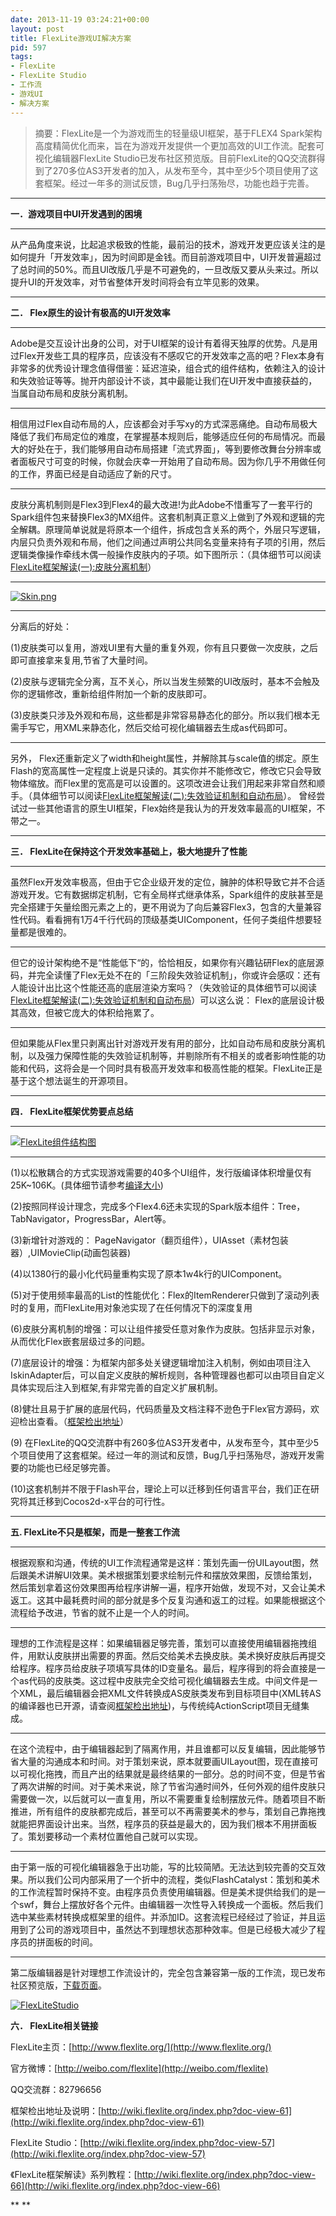 ```yaml
---
date: 2013-11-19 03:24:21+00:00
layout: post
title: FlexLite游戏UI解决方案
pid: 597
tags:
- FlexLite
- FlexLite Studio
- 工作流
- 游戏UI
- 解决方案
---
```


<blockquote>摘要：FlexLite是一个为游戏而生的轻量级UI框架，基于FLEX4 Spark架构高度精简优化而来，旨在为游戏开发提供一个更加高效的UI工作流。配套可视化编辑器FlexLite Studio已发布社区预览版。目前FlexLite的QQ交流群得到了270多位AS3开发者的加入，从发布至今，其中至少5个项目使用了这套框架。经过一年多的测试反馈，Bug几乎扫荡殆尽，功能也趋于完善。</blockquote>




****
**一．游戏项目中UI开发遇到的困境**
****
从产品角度来说，比起追求极致的性能，最前沿的技术，游戏开发更应该关注的是如何提升「开发效率」，因为时间即是金钱。而目前游戏项目中，UI开发普遍超过了总时间的50%。而且UI改版几乎是不可避免的，一旦改版又要从头来过。所以提升UI的开发效率，对节省整体开发时间将会有立竿见影的效果。
****
**二． Flex原生的设计有极高的UI开发效率**
****
Adobe是交互设计出身的公司，对于UI框架的设计有着得天独厚的优势。凡是用过Flex开发些工具的程序员，应该没有不感叹它的开发效率之高的吧？Flex本身有非常多的优秀设计理念值得借鉴：延迟渲染，组合式的组件结构，依赖注入的设计和失效验证等等。抛开内部设计不谈，其中最能让我们在UI开发中直接获益的，当属自动布局和皮肤分离机制。
****
相信用过Flex自动布局的人，应该都会对手写xy的方式深恶痛绝。自动布局极大降低了我们布局定位的难度，在掌握基本规则后，能够适应任何的布局情况。而最大的好处在于，我们能够用自动布局搭建「流式界面」，等到要修改舞台分辨率或者面板尺寸可变的时候，你就会庆幸一开始用了自动布局。因为你几乎不用做任何的工作，界面已经是自动适应了新的尺寸。
****
皮肤分离机制则是Flex3到Flex4的最大改进!为此Adobe不惜重写了一套平行的Spark组件包来替换Flex3的MX组件。这套机制真正意义上做到了外观和逻辑的完全解耦。原理简单说就是将原本一个组件，拆成包含关系的两个，外层只写逻辑，内层只负责外观和布局，他们之间通过声明公共同名变量来持有子项的引用，然后逻辑类像操作牵线木偶一般操作皮肤内的子项。如下图所示：（具体细节可以阅读[FlexLite框架解读(一):皮肤分离机制](http://blog.domlib.com/articles/407.html)）
****
[![Skin.png](/uploads/2012/01/Skin.png)](/uploads/2012/01/Skin.png)
****
分离后的好处：




(1)皮肤类可以复用，游戏UI里有大量的重复外观，你有且只要做一次皮肤，之后即可直接拿来复用,节省了大量时间。




(2)皮肤与逻辑完全分离，互不关心，所以当发生频繁的UI改版时，基本不会触及你的逻辑修改，重新给组件附加一个新的皮肤即可。




(3)皮肤类只涉及外观和布局，这些都是非常容易静态化的部分。所以我们根本无需手写它，用XML来静态化，然后交给可视化编辑器去生成as代码即可。




****
另外， Flex还重新定义了width和height属性，并解除其与scale值的绑定。原生Flash的宽高属性一定程度上说是只读的。其实你并不能修改它，修改它只会导致物体缩放。而Flex里的宽高是可以设置的。这项改进会让我们用起来非常自然和顺手。（具体细节可以阅读[FlexLite框架解读(二):失效验证机制和自动布局](http://blog.domlib.com/articles/417.html)）。 曾经尝试过一些其他语言的原生UI框架，Flex始终是我认为的开发效率最高的UI框架，不带之一。
****
**三． FlexLite在保持这个开发效率基础上，极大地提升了性能**
****
虽然Flex开发效率极高，但由于它企业级开发的定位，臃肿的体积导致它并不合适游戏开发。它有数据绑定机制，它有全局样式继承体系，Spark组件的皮肤甚至是完全搭建于矢量绘图元素之上的，更不用说为了向后兼容Flex3，包含的大量兼容性代码。看看拥有1万4千行代码的顶级基类UIComponent，任何子类组件想要轻量都是很难的。
****
但它的设计架构绝不是“性能低下“的，恰恰相反，如果你有兴趣钻研Flex的底层源码，并完全读懂了Flex无处不在的「三阶段失效验证机制」，你或许会感叹：还有人能设计出比这个性能还高的底层渲染方案吗？（失效验证的具体细节可以阅读[FlexLite框架解读(二):失效验证机制和自动布局](http://blog.domlib.com/articles/417.html)）可以这么说： Flex的底层设计极其高效，但被它庞大的体积给拖累了。
****
但如果能从Flex里只剥离出针对游戏开发有用的部分，比如自动布局和皮肤分离机制，以及强力保障性能的失效验证机制等，并剔除所有不相关的或者影响性能的功能和代码，这将会是一个同时具有极高开发效率和极高性能的框架。FlexLite正是基于这个想法诞生的开源项目。
****




**四． FlexLite框架优势要点总结**
****
[![FlexLite组件结构图](/uploads/2013/11/FlexLite组件结构图-300x230.png)](/uploads/2013/11/FlexLite组件结构图.png)
****
(1)以松散耦合的方式实现游戏需要的40多个UI组件，发行版编译体积增量仅有25K~106K。(具体细节请参考[编译大小](http://wiki.flexlite.org/index.php?doc-view-67))




(2)按照同样设计理念，完成多个Flex4.6还未实现的Spark版本组件：Tree，TabNavigator，ProgressBar，Alert等。




(3)新增针对游戏的： PageNavigator（翻页组件），UIAsset（素材包装器）,UIMovieClip(动画包装器)




(4)以1380行的最小化代码量重构实现了原本1w4k行的UIComponent。




(5)对于使用频率最高的List的性能优化：Flex的ItemRenderer只做到了滚动列表时的复用，而FlexLite用对象池实现了在任何情况下的深度复用




(6)皮肤分离机制的增强：可以让组件接受任意对象作为皮肤。包括非显示对象，从而优化Flex嵌套层级过多的问题。




(7)底层设计的增强：为框架内部多处关键逻辑增加注入机制，例如由项目注入IskinAdapter后，可以自定义皮肤的解析规则，各种管理器也都可以由项目自定义具体实现后注入到框架,有非常完善的自定义扩展机制。




(8)健壮且易于扩展的底层代码，代码质量及文档注释不逊色于Flex官方源码，欢迎检出查看。（[框架检出地址](http://wiki.flexlite.org/index.php?doc-view-61)）




(9) 在FlexLite的QQ交流群中有260多位AS3开发者中，从发布至今，其中至少5个项目使用了这套框架。经过一年的测试和反馈，Bug几乎扫荡殆尽，游戏开发需要的功能也已经足够完善。




(10)这套机制并不限于Flash平台，理论上可以迁移到任何语言平台，我们正在研究将其迁移到Cocos2d-x平台的可行性。
****
**五. FlexLite不只是框架，而是一整套工作流**
****
根据观察和沟通，传统的UI工作流程通常是这样：策划先画一份UILayout图，然后跟美术讲解UI效果。美术根据策划要求绘制元件和摆放效果图，反馈给策划，然后策划拿着这份效果图再给程序讲解一遍，程序开始做，发现不对，又会让美术返工。这其中最耗费时间的部分就是多个反复沟通和返工的过程。如果能根据这个流程给予改进，节省的就不止是一个人的时间。
****
理想的工作流程是这样：如果编辑器足够完善，策划可以直接使用编辑器拖拽组件，用默认皮肤拼出需要的界面。然后交给美术去换皮肤。美术换好皮肤后再提交给程序。程序员给皮肤子项填写具体的ID变量名。最后，程序得到的将会直接是一个as代码的皮肤类。这过程中皮肤完全交给可视化编辑器去生成。中间文件是一个XML，最后编辑器会把XML文件转换成AS皮肤类发布到目标项目中(XML转AS的编译器也已开源，请查阅[框架检出地址](http://wiki.flexlite.org/index.php?doc-view-61))，与传统纯ActionScript项目无缝集成。
****
在这个流程中，由于编辑器起到了隔离作用，并且谁都可以反复编辑，因此能够节省大量的沟通成本和时间。对于策划来说，原本就要画UILayout图，现在直接可以可视化拖拽，而且产出的结果就是最终结果的一部分。总的时间不变，但是节省了两次讲解的时间。对于美术来说，除了节省沟通时间外，任何外观的组件皮肤只需要做一次，以后就可以一直复用，所以不需要重复绘制摆放元件。随着项目不断推进，所有组件的皮肤都完成后，甚至可以不再需要美术的参与，策划自己靠拖拽就能把界面设计出来。当然，程序员的获益是最大的，因为我们根本不用拼面板了。策划要移动一个素材位置他自己就可以实现。
****
由于第一版的可视化编辑器急于出功能，写的比较简陋。无法达到较完善的交互效果。所以我们公司内部采用了一个折中的流程，类似FlashCatalyst：策划和美术的工作流程暂时保持不变。由程序员负责使用编辑器。但是美术提供给我们的是一个swf，舞台上摆放好各个元件。由编辑器一次性导入转换成一个面板。然后我们选中某些素材转换成框架里的组件。并添加ID。这套流程已经经过了验证，并且运用到了公司的游戏项目中，虽然达不到理想状态那种效率。但是已经极大减少了程序员的拼面板的时间。
****
第二版编辑器是针对理想工作流设计的，完全包含兼容第一版的工作流，现已发布社区预览版，[下载页面](http://wiki.flexlite.org/index.php?doc-view-57)。




[![FlexLiteStudio](/uploads/2013/11/FlexLiteStudio-300x174.png)](/uploads/2013/11/FlexLiteStudio.png)




  
**六． FlexLite相关链接**




FlexLite主页：[http://www.flexlite.org/](http://www.flexlite.org/)




官方微博：[http://weibo.com/flexlite](http://weibo.com/flexlite)




QQ交流群：82796656




框架检出地址及说明：[http://wiki.flexlite.org/index.php?doc-view-61](http://wiki.flexlite.org/index.php?doc-view-61)




FlexLite Studio：[http://wiki.flexlite.org/index.php?doc-view-57](http://wiki.flexlite.org/index.php?doc-view-57)




《FlexLite框架解读》系列教程：[http://wiki.flexlite.org/index.php?doc-view-66](http://wiki.flexlite.org/index.php?doc-view-66)




** **
